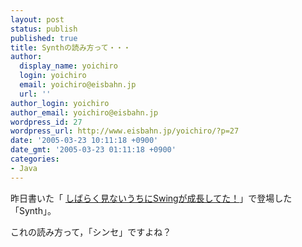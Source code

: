 ```yaml
---
layout: post
status: publish
published: true
title: Synthの読み方って・・・
author:
  display_name: yoichiro
  login: yoichiro
  email: yoichiro@eisbahn.jp
  url: ''
author_login: yoichiro
author_email: yoichiro@eisbahn.jp
wordpress_id: 27
wordpress_url: http://www.eisbahn.jp/yoichiro/?p=27
date: '2005-03-23 10:11:18 +0900'
date_gmt: '2005-03-23 01:11:18 +0900'
categories:
- Java
---
```


昨日書いた「
[しばらく見ないうちにSwingが成長してた！](http://blog.so-net.ne.jp/yoichiro/2005-03-23)」で登場した「Synth」。

これの読み方って，「シンセ」ですよね？
